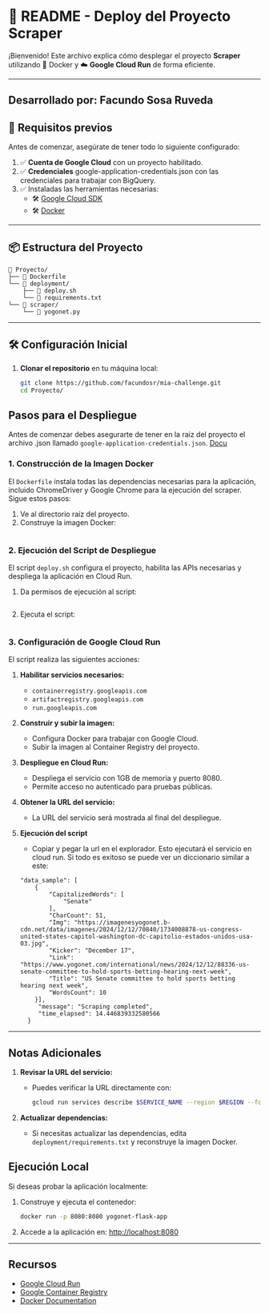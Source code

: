 # 📝 **README - Deploy del Proyecto Scraper**  

¡Bienvenido! Este archivo explica cómo desplegar el proyecto **Scraper** utilizando 🐳 Docker y ☁️ **Google Cloud Run** de forma eficiente. 

---
## **Desarrollado por: Facundo Sosa Ruveda**

## 🚀 **Requisitos previos**
Antes de comenzar, asegúrate de tener todo lo siguiente configurado:  

1. ✅ **Cuenta de Google Cloud** con un proyecto habilitado.  
2. ✅ **Credenciales** google-application-credentials.json con las credenciales para trabajar con BigQuery.
3. ✅ Instaladas las herramientas necesarias:  
   - 🛠️ [Google Cloud SDK](https://cloud.google.com/sdk/docs/install)  
   - 🛠️ [Docker](https://docs.docker.com/get-docker/) 

---

## 📦 **Estructura del Proyecto**
```
📁 Proyecto/
├── 📄 Dockerfile
└── 📁 deployment/
    ├── 📄 deploy.sh
    └── 📄 requirements.txt
└── 📁 scraper/
    └── 📄 yogonet.py
```
---

## 🛠️ **Configuración Inicial**

1. **Clonar el repositorio** en tu máquina local:  
   ```bash
   git clone https://github.com/facundosr/mia-challenge.git
   cd Proyecto/

## Pasos para el Despliegue
Antes de comenzar debes asegurarte de tener en la raiz del proyecto el archivo .json llamado `google-application-credentials.json`.
[Docu](https://cloud.google.com/bigquery/docs/authentication/end-user-installed?hl=es-419
) 


### 1. Construcción de la Imagen Docker

El `Dockerfile` instala todas las dependencias necesarias para la aplicación, incluido ChromeDriver y Google Chrome para la ejecución del scraper. Sigue estos pasos:

1. Ve al directorio raíz del proyecto.
2. Construye la imagen Docker:
   ```bash docker build -t yogonet-flask-app .
   ```

### 2. Ejecución del Script de Despliegue

El script `deploy.sh` configura el proyecto, habilita las APIs necesarias y despliega la aplicación en Cloud Run.

1. Da permisos de ejecución al script:
   ```bash chmod +x deploy.sh
   ```
2. Ejecuta el script:
   ```bash ./deployment/deploy.sh
   ```

### 3. Configuración de Google Cloud Run

El script realiza las siguientes acciones:

1. **Habilitar servicios necesarios:**

   - `containerregistry.googleapis.com`
   - `artifactregistry.googleapis.com`
   - `run.googleapis.com`

2. **Construir y subir la imagen:**

   - Configura Docker para trabajar con Google Cloud.
   - Subir la imagen al Container Registry del proyecto.

3. **Despliegue en Cloud Run:**

   - Despliega el servicio con 1GB de memoria y puerto 8080.
   - Permite acceso no autenticado para pruebas públicas.

4. **Obtener la URL del servicio:**

   - La URL del servicio será mostrada al final del despliegue.

5. **Ejecución del script**
   - Copiar y pegar la url en el explorador. Esto ejecutará el servicio en cloud run. Si todo es exitoso se puede ver un diccionario similar a este:

    ```{
    "data_sample": [
        {
            "CapitalizedWords": [
                "Senate"
            ],
            "CharCount": 51,
            "Img": "https://imagenesyogonet.b-cdn.net/data/imagenes/2024/12/12/70840/1734008878-us-congress-united-states-capitol-washington-dc-capitolio-estados-unidos-usa-03.jpg",
            "Kicker": "December 17",
            "Link": "https://www.yogonet.com/international/news/2024/12/12/88336-us-senate-committee-to-hold-sports-betting-hearing-next-week",
            "Title": "US Senate committee to hold sports betting hearing next week",
            "WordsCount": 10
        }],
         "message": "Scraping completed",
         "time_elapsed": 14.446839332580566
      } 

---

## Notas Adicionales

1. **Revisar la URL del servicio:**

   - Puedes verificar la URL directamente con:
     ```bash
     gcloud run services describe $SERVICE_NAME --region $REGION --format 'value(status.url)'
     ```

2. **Actualizar dependencias:**

   - Si necesitas actualizar las dependencias, edita `deployment/requirements.txt` y reconstruye la imagen Docker.


## Ejecución Local

Si deseas probar la aplicación localmente:

1. Construye y ejecuta el contenedor:
   ```bash
   docker run -p 8080:8080 yogonet-flask-app
   ```
2. Accede a la aplicación en: [http://localhost:8080](http://localhost:8080)

---

## Recursos

- [Google Cloud Run](https://cloud.google.com/run)
- [Google Container Registry](https://cloud.google.com/container-registry)
- [Docker Documentation](https://docs.docker.com/)



